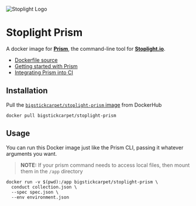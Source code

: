 ![Stoplight Logo](http://bigstickcarpet.com/docker-images/img/stoplight-logo.png)

Stoplight Prism
==============================
A docker image for [**Prism**](http://stoplight.io/platform/prism/), the command-line tool for [**Stoplight.io**](http://stoplight.io/).

- [Dockerfile source](https://github.com/BigstickCarpet/docker-images/blob/master/stoplight-prism/Dockerfile)
- [Getting started with Prism](https://help.stoplight.io/prism/getting-started)
- [Integrating Prism into CI](https://help.stoplight.io/scenarios/conducting-scenarios-outside-of-stoplight/running-scenarios)


Installation
---------------
Pull the [`bigstickcarpet/stoplight-prism` image](https://hub.docker.com/r/bigstickcarpet/stoplight-prism/) from DockerHub

```
docker pull bigstickcarpet/stoplight-prism
```


Usage
---------------
You can run this Docker image just like the Prism CLI, passing it whatever arguments you want.

> **NOTE:** If your prism command needs to access local files, then mount them in the `/app` directory

```
docker run -v $(pwd):/app bigstickcarpet/stoplight-prism \
  conduct collection.json \
  --spec spec.json \
  --env environment.json
```

